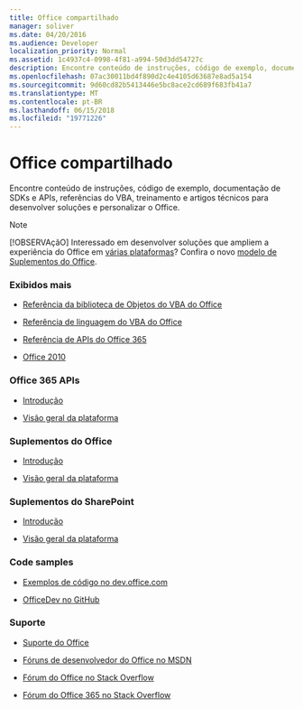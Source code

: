 ```yaml
---
title: Office compartilhado
manager: soliver
ms.date: 04/20/2016
ms.audience: Developer
localization_priority: Normal
ms.assetid: 1c4937c4-0998-4f81-a994-50d3dd54727c
description: Encontre conteúdo de instruções, código de exemplo, documentação de SDKs e APIs, referências do VBA, treinamento e artigos técnicos para desenvolver soluções e personalizar o Office.
ms.openlocfilehash: 07ac30011bd4f890d2c4e4105d63687e8ad5a154
ms.sourcegitcommit: 9d60cd82b5413446e5bc8ace2cd689f683fb41a7
ms.translationtype: MT
ms.contentlocale: pt-BR
ms.lasthandoff: 06/15/2018
ms.locfileid: "19771226"
---
```

# <a name="office-shared"></a>Office compartilhado

Encontre conteúdo de instruções, código de exemplo, documentação de SDKs e APIs, referências do VBA, treinamento e artigos técnicos para desenvolver soluções e personalizar o Office.
  
> [!NOTE]
> [!OBSERVAçãO] Interessado em desenvolver soluções que ampliem a experiência do Office em [várias plataformas](https://docs.microsoft.com/en-us/office/dev/add-ins/overview/office-add-in-availability)? Confira o novo [modelo de Suplementos do Office](https://docs.microsoft.com/en-us/office/dev/add-ins/overview/office-add-ins). 
  
### <a name="viewed-most"></a>Exibidos mais
  
- [Referência da biblioteca de Objetos do VBA do Office](https://msdn.microsoft.com/EN-US/library/office/ff862474.aspx)
  
- [Referência de linguagem do VBA do Office](https://msdn.microsoft.com/EN-US/library/office/gg264383.aspx)
  
- [Referência de APIs do Office 365](https://msdn.microsoft.com/en-us/office/office365/api/api-catalog)
  
- [Office 2010](https://msdn.microsoft.com/en-us/library/office/cc313152%28v=office.12%29.aspx)
  
### <a name="office-365-apis"></a>Office 365 APIs
  
- [Introdução](https://dev.office.com/getting-started)
  
- [Visão geral da plataforma](https://msdn.microsoft.com/en-us/office/office365/howto/platform-development-overview)
  
### <a name="office-add-ins"></a>Suplementos do Office
  
- [Introdução](https://dev.office.com/getting-started)
  
- [Visão geral da plataforma](https://msdn.microsoft.com/EN-US/library/office/jj220082.aspx)
  
### <a name="sharepoint-add-ins"></a>Suplementos do SharePoint
  
- [Introdução](https://dev.office.com/getting-started)
  
- [Visão geral da plataforma](https://msdn.microsoft.com/en-us/library/office/fp179930.aspx)
  
### <a name="code-samples"></a>Code samples
  
- [Exemplos de código no dev.office.com](https://dev.office.com/codesamples)
  
- [OfficeDev no GitHub](https://github.com/OfficeDev)
  
### <a name="support"></a>Suporte
  
- [Suporte do Office](https://support.office.com/)
  
- [Fóruns de desenvolvedor do Office no MSDN](https://social.msdn.microsoft.com/Forums/office/en-US/home?category=officedev)
  
- [Fórum do Office no Stack Overflow](http://stackoverflow.com/questions/tagged/ms-office)
  
- [Fórum do Office 365 no Stack Overflow](http://stackoverflow.com/questions/tagged/office365)
  

